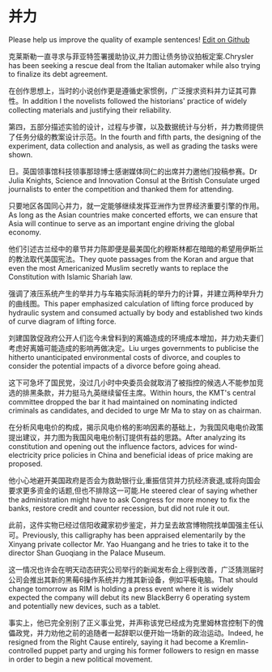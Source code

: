 # 并力

Please help us improve the quality of example sentences! [Edit on Github](https://github.com/jiyushe/jiyu-example-sentence-source/blob/main/chinese/bingli_1.md)

<p><span class="chinese">克莱斯勒一直寻求与菲亚特签署援助协议,并力图让债务协议拍板定案.</span><span class="english">Chrysler has been seeking a rescue deal from the Italian automaker while also trying to finalize its debt agreement.</span></p>

<p><span class="chinese">在创作思想上，当时的小说创作更是遵循史家惯例，广泛搜求资料并力证其可靠性。</span><span class="english">In addition I the novelists followed the historians' practice of widely collecting materials and justifying their reliability.</span></p>

<p><span class="chinese">第四，五部分描述实验的设计，过程与步骤，以及数据统计与分析，并力教师提供了任务分级的教案设计示范。</span><span class="english">In the fourth and fifth parts, the designing of the experiment, data collection and analysis, as well as grading the tasks were shown.</span></p>

<p><span class="chinese">日。英国领事馆科技领事那琼博士感谢媒体同仁的出席并力邀他们投稿参赛。</span><span class="english">Dr Julia Knights, Science and Innovation Consul at the British Consulate urged journalists to enter the competition and thanked them for attending.</span></p>

<p><span class="chinese">只要地区各国同心并力，就一定能够继续发挥亚洲作为世界经济重要引擎的作用。</span><span class="english">As long as the Asian countries make concerted efforts, we can ensure that Asia will continue to serve as an important engine driving the global economy.</span></p>

<p><span class="chinese">他们引述古兰经中的章节并力陈即便是最美国化的穆斯林都在暗暗的希望用伊斯兰的教法取代美国宪法。</span><span class="english">They quote passages from the Koran and argue that even the most Americanized Muslim secretly wants to replace the Constitution with Islamic Shariah law.</span></p>

<p><span class="chinese">强调了液压系统产生的举并力与车箱实际消耗的举升力的计算，并建立两种举升力的曲线图。</span><span class="english">This paper emphasized calculation of lifting force produced by hydraulic system and consumed actually by body and established two kinds of curve diagram of lifting force.</span></p>

<p><span class="chinese">刘建国敦促政府公开人们迄今未曾料到的离婚造成的环境成本增加，并力劝夫妻们考虑好离婚可能造成的影响再做决定。</span><span class="english">Liu urges governments to publicise the hitherto unanticipated environmental costs of divorce, and couples to consider the potential impacts of a divorce before going ahead.</span></p>

<p><span class="chinese">这下可急坏了国民党，没过几小时中央委员会就取消了被指控的候选人不能参加竞选的排黑条款，并力挺马九英继续留任主席。</span><span class="english">Within hours, the KMT's central committee dropped the bar it had maintained on nominating indicted criminals as candidates, and decided to urge Mr Ma to stay on as chairman.</span></p>

<p><span class="chinese">在分析风电电价的构成，揭示风电价格的影响因素的基础上，为我国风电电价政策提出建议，并力图为我国风电电价制订提供有益的思路。</span><span class="english">After analyzing its constitution and opening out the influence factors, advices for wind-electricity price policies in China and beneficial ideas of price making are proposed.</span></p>

<p><span class="chinese">他小心地避开美国政府是否会为救助银行业,重振信贷并力抗经济衰退,或将向国会要求更多资金的话题,但也不排除这一可能.</span><span class="english">He steered clear of saying whether the administration might have to ask Congress for more money to fix the banks, restore credit and counter recession, but did not rule it out.</span></p>

<p><span class="chinese">此前，这件实物已经过信阳收藏家初步鉴定，并力呈去故宫博物院找单国强主任认可。</span><span class="english">Previously, this calligraphy has been appraised elementarily by the Xinyang private collector Mr. Yao Huangang and he tries to take it to the director Shan Guoqiang in the Palace Museum.</span></p>

<p><span class="chinese">这一情况也许会在明天动态研究公司举行的新闻发布会上得到改善，广泛猜测届时公司会推出其新的黑莓6操作系统并力推其新设备，例如平板电脑。</span><span class="english">That should change tomorrow as RIM is holding a press event where it is widely expected the company will debut its new BlackBerry 6 operating system and potentially new devices, such as a tablet.</span></p>

<p><span class="chinese">事实上，他已完全别别了正义事业党，并声称该党已经成为克里姆林宫控制下的傀儡政党，并力劝他之前的追随者一起辞职以便开始一场新的政治运动。</span><span class="english">Indeed, he resigned from the Right Cause entirely, saying it had become a Kremlin-controlled puppet party and urging his former followers to resign en masse in order to begin a new political movement.</span></p>

